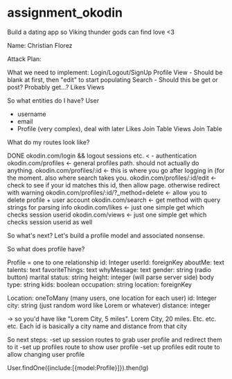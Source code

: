 # assignment_okodin
Build a dating app so Viking thunder gods can find love &lt;3

Name: Christian Florez

Attack Plan:

What we need to implement:
Login/Logout/SignUp
Profile View - Should be blank at first, then "edit" to start populating
Search - Should this be get or post? Probably get...?
Likes
Views

So what entities do I have?
User
  - username
  - email
  - Profile (very complex), deal with later
Likes Join Table
Views Join Table


What do my routes look like?

DONE okodin.com/login && logout sessions etc. < - authentication
okodin.com/profiles <- general profiles path. should not actually do anything.
okodin.com/profiles/:id <- this is where you go after logging in (for the moment. also where search takes you.
okodin.com/profiles/:id/edit <- check to see if your id matches this id, then allow page. otherwise redirect with warning
okodin.com/profiles/:id/?_method=delete <- allow you to delete profile + user account
okodin.com/search <- get method with query strings for parsing info
okodin.com/likes <- just one simple get which checks session userid
okodin.com/views <- just one simple get which checks session userid as well


So what's next?
Let's build a profile model and associated nonsense.

So what does profile have?

Profile = one to one relationship
id: Integer
userId: foreignKey
aboutMe: text
talents: text
favoriteThings: text
whyMessage: text
gender: string (radio button)
marital status: string
height: integer (will parse server side)
body type: string
kids: boolean
occupation: string
location: foreignKey


Location: oneToMany (many users, one location for each user)
id: Integer
city: string (just random word like Lorem or whatever)
distance: integer

  -> so you'd have like "Lorem City, 5 miles". Lorem City, 20 miles. Etc. etc. etc. Each id is basically a city name and distance from that city


So next steps:
-set up session routes to grab user profile and redirect them to it
-set up profiles route to show user profile
-set up profiles edit route to allow changing user profile

User.findOne({include:[{model:Profile}]}).then(lg)